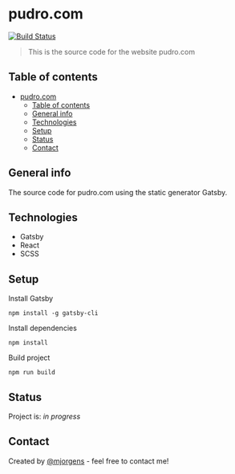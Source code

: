 # pudro.com
 [![Build Status](https://travis-ci.com/mjorgens/pudro.com.svg?token=QANAUsjNpa6hxxAebZQ2&branch=master)](https://travis-ci.com/mjorgens/pudro.com)
> This is the source code for the website pudro.com

## Table of contents
- [pudro.com](#pudrocom)
  - [Table of contents](#table-of-contents)
  - [General info](#general-info)
  - [Technologies](#technologies)
  - [Setup](#setup)
  - [Status](#status)
  - [Contact](#contact)

## General info
The source code for pudro.com using the static generator Gatsby.

## Technologies
* Gatsby
* React
* SCSS

## Setup
Install Gatsby
```shell script
npm install -g gatsby-cli
```
Install dependencies
```shell script
npm install
```
Build project
```shell script
npm run build
```

## Status
Project is: _in progress_

## Contact
Created by [@mjorgens](https://github.com/mjorgens) - feel free to contact me!
